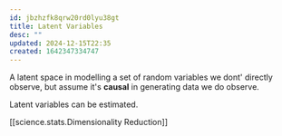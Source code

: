```yaml
---
id: jbzhzfk8qrw20rd0lyu38gt
title: Latent Variables
desc: ""
updated: 2024-12-15T22:35
created: 1642347334747
---
```



 A latent space in modelling a set of random variables we dont' directly observe,
 but assume it's __causal__ in generating data we do observe.

 Latent variables can be estimated.



[[science.stats.Dimensionality Reduction]]

